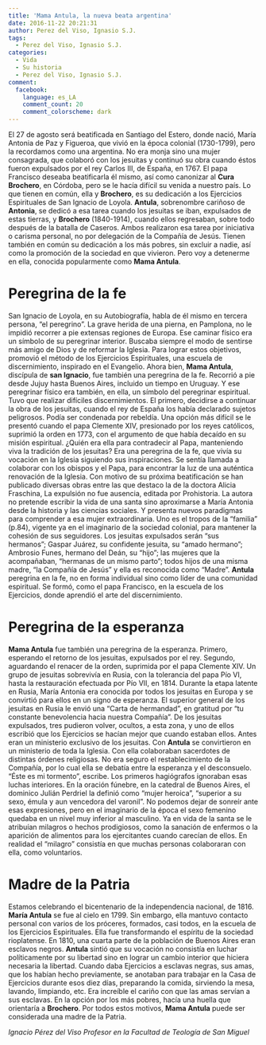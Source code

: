 ```yaml
---
title: 'Mama Antula, la nueva beata argentina'
date: 2016-11-22 20:21:31
author: Perez del Viso, Ignasio S.J.
tags:
  - Perez del Viso, Ignasio S.J.
categories:
  - Vida
  - Su historia
  - Perez del Viso, Ignasio S.J.
comment:
  facebook:
    language: es_LA
    comment_count: 20
    comment_colorscheme: dark  
---
```


El 27 de agosto será beatificada en Santiago del Estero, donde nació, María Antonia de Paz y Figueroa, que vivió en la época colonial (1730-1799), pero la recordamos como una argentina. No era monja sino una mujer consagrada, que colaboró con los jesuitas y continuó su obra cuando éstos fueron expulsados por el rey Carlos III, de España, en 1767.
El papa Francisco deseaba beatificarla él mismo, así como canonizar al **Cura Brochero**, en Córdoba, pero se le hacía difícil su venida a nuestro país. Lo que tienen en común, ella y **Brochero**, es su dedicación a los Ejercicios Espirituales de San Ignacio de Loyola. **Antula**, sobrenombre cariñoso de **Antonia**, se dedicó a esa tarea cuando los jesuitas se iban, expulsados de estas tierras, y **Brochero** (1840-1914), cuando ellos regresaban, sobre todo después de la batalla de Caseros. Ambos realizaron esa tarea por iniciativa o carisma personal, no por delegación de la Compañía de Jesús. Tienen también en común su dedicación a los más pobres, sin excluir a nadie, así como la promoción de la sociedad en que vivieron. Pero voy a detenerme en ella, conocida popularmente como **Mama Antula**.
<!-- more -->
# Peregrina de la fe

San Ignacio de Loyola, en su Autobiografía, habla de él mismo en tercera persona, “el peregrino”. La grave herida de una pierna, en Pamplona, no le impidió recorrer a pie extensas regiones de Europa. Ese caminar físico era un símbolo de su peregrinar interior. Buscaba siempre el modo de sentirse más amigo de Dios y de reformar la Iglesia. Para lograr estos objetivos, promovió el método de los Ejercicios Espirituales, una escuela de discernimiento, inspirado en el Evangelio. Ahora bien, **Mama Antula**, discípula de **san Ignacio**, fue también una peregrina de la fe. Recorrió a pie desde Jujuy hasta Buenos Aires, incluido un tiempo en Uruguay. Y ese peregrinar físico era también, en ella, un símbolo del peregrinar espiritual. Tuvo que realizar difíciles discernimientos. El primero, decidirse a continuar la obra de los jesuitas, cuando el rey de España los había declarado sujetos peligrosos. Podía ser condenada por rebeldía.
Una opción más difícil se le presentó cuando el papa Clemente XIV, presionado por los reyes católicos, suprimió la orden en 1773, con el argumento de que había decaído en su misión espiritual. ¿Quién era ella para contradecir al Papa, manteniendo viva la tradición de los jesuitas? Era una peregrina de la fe, que vivía su vocación en la Iglesia siguiendo sus inspiraciones. Se sentía llamada a colaborar con los obispos y el Papa, para encontrar la luz de una auténtica renovación de la Iglesia.
Con motivo de su próxima beatificación se han publicado diversas obras entre las que destaco la de la doctora Alicia Fraschina, La expulsión no fue ausencia, editada por Prohistoria. La autora no pretende escribir la vida de una santa sino aproximarse a María Antonia desde la historia y las ciencias sociales. Y presenta nuevos paradigmas para comprender a esa mujer extraordinaria. Uno es el tropos de la “familia” (p.84), vigente ya en el imaginario de la sociedad colonial, para mantener la cohesión de sus seguidores. Los jesuitas expulsados serán “sus hermanos”; Gaspar Juárez, su confidente jesuita, su “amado hermano”; Ambrosio Funes, hermano del Deán, su “hijo”; las mujeres que la acompañaban, “hermanas de un mismo parto”; todos hijos de una misma madre, “la Compañía de Jesús” y ella es reconocida como “Madre”. **Antula** peregrina en la fe, no en forma individual sino como líder de una comunidad espiritual. Se formó, como el papa Francisco, en la escuela de los Ejercicios, donde aprendió el arte del discernimiento.

# Peregrina de la esperanza

**Mama Antula** fue también una peregrina de la esperanza. Primero, esperando el retorno de los jesuitas, expulsados por el rey. Segundo, aguardando el renacer de la orden, suprimida por el papa Clemente XIV.
Un grupo de jesuitas sobrevivía en Rusia, con la tolerancia del papa Pío VI, hasta la restauración efectuada por Pío VII, en 1814. Durante la etapa latente en Rusia, María Antonia era conocida por todos los jesuitas en Europa y se convirtió para ellos en un signo de esperanza. El superior general de los jesuitas en Rusia le envió una “Carta de hermandad”, en gratitud por “tu constante benevolencia hacia nuestra Compañía”. De los jesuitas expulsados, tres pudieron volver, ocultos, a esta zona, y uno de ellos escribió que los Ejercicios se hacían mejor que cuando estaban ellos. Antes eran un ministerio exclusivo de los jesuitas. Con **Antula** se convirtieron en un ministerio de toda la Iglesia. Con ella colaboraban sacerdotes de distintas órdenes religiosas.
No era seguro el restablecimiento de la Compañía, por lo cual ella se debatía entre la esperanza y el desconsuelo. “Éste es mi tormento”, escribe. Los primeros hagiógrafos ignoraban esas luchas interiores. En la oración fúnebre, en la catedral de Buenos Aires, el dominico Julián Perdriel la definió como “mujer heroica”, “superior a su sexo, émula y aun vencedora del varonil”. No podemos dejar de sonreír ante esas expresiones, pero en el imaginario de la época el sexo femenino quedaba en un nivel muy inferior al masculino.
Ya en vida de la santa se le atribuían milagros o hechos prodigiosos, como la sanación de enfermos o la aparición de alimentos para los ejercitantes cuando carecían de ellos. En realidad el “milagro” consistía en que muchas personas colaboraran con ella, como voluntarios.    

# Madre de la Patria

Estamos celebrando el bicentenario de la independencia nacional, de 1816. **María Antula** se fue al cielo en 1799. Sin embargo, ella mantuvo contacto personal con varios de los próceres, formados, casi todos, en la escuela de los Ejercicios Espirituales. Ella fue transformando el espíritu de la sociedad rioplatense. En 1810, una cuarta parte de la población de Buenos Aires eran esclavos negros. **Antula** sintió que su vocación no consistía en luchar políticamente por su libertad sino en lograr un cambio interior que hiciera necesaria la libertad. Cuando daba Ejercicios a esclavas negras, sus amas, que los habían hecho previamente, se anotaban para trabajar en la Casa de Ejercicios durante esos diez días, preparando la comida, sirviendo la mesa, lavando, limpiando, etc. Era increíble el cariño con que las amas servían a sus esclavas. En la opción por los más pobres, hacía una huella que orientaría a **Brochero**. Por todos estos motivos, **Mama Antula** puede ser considerada una madre de la Patria.

_Ignacio Pérez del Viso
Profesor en la Facultad de Teología de San Miguel_
